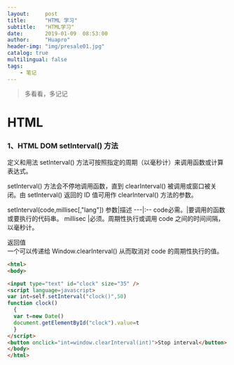 ```yaml
---
layout:     post
title:      "HTML 学习"
subtitle:   "HTML学习"
date:       2019-01-09  08:53:00
author:     "Huapro"
header-img: "img/presale01.jpg"
catalog: true
multilingual: false
tags:
    - 笔记
---
```

>多看看，多记记

# HTML
### 1、HTML DOM setInterval() 方法
定义和用法
setInterval() 方法可按照指定的周期（以毫秒计）来调用函数或计算表达式。

setInterval() 方法会不停地调用函数，直到 clearInterval() 被调用或窗口被关闭。由 setInterval() 返回的 ID 值可用作 clearInterval() 方法的参数。

setInterval(code,millisec[,"lang"])
参数|描述
---|:--
code必需。|要调用的函数或要执行的代码串。
millisec |必须。周期性执行或调用 code 之间的时间间隔，以毫秒计。

返回值  
一个可以传递给 Window.clearInterval() 从而取消对 code 的周期性执行的值。

```html
<html>
<body>

<input type="text" id="clock" size="35" />
<script language=javascript>
var int=self.setInterval("clock()",50)
function clock()
  {
  var t=new Date()
  document.getElementById("clock").value=t
  }
</script>
<button onclick="int=window.clearInterval(int)">Stop interval</button>
</body>
</html>
```
